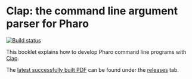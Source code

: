 # Clap: the command line argument parser for Pharo

[![Build status][badge]][travis]

This booklet explains how to develop Pharo command line programs with [Clap](https://github.com/cdlm/clap-st).

The [latest successfully built PDF][wip] can be found under the [releases][] tab.

[travis]: https://travis-ci.org/SquareBracketAssociates/Booklet-ClapCommandLine
[badge]: https://travis-ci.org/SquareBracketAssociates/Booklet-ClapCommandLine.svg?branch=master
[wip]: https://github.com/SquareBracketAssociates/Booklet-ClapCommandLine/releases/download/continuous/Clap-wip.pdf "Latest PDF from CI"
[releases]: https://github.com/SquareBracketAssociates/Booklet-ClapCommandLine/releases "All releases"
